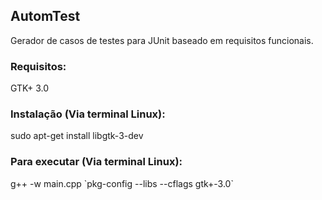 ## AutomTest
Gerador de casos de testes para JUnit baseado em requisitos funcionais.

### Requisitos:
GTK+ 3.0

### Instalação (Via terminal Linux):
sudo apt-get install libgtk-3-dev

### Para executar (Via terminal Linux):
g++ -w main.cpp \`pkg-config --libs --cflags gtk+-3.0\`
